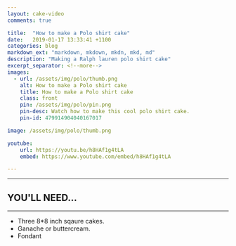 ```yaml
---
layout: cake-video
comments: true

title:  "How to make a Polo shirt cake"
date:   2019-01-17 13:33:41 +1100
categories: blog
markdown_ext: "markdown, mkdown, mkdn, mkd, md"
description: "Making a Ralph lauren polo shirt cake"
excerpt_separator: <!--more-->
images: 
  - url: /assets/img/polo/thumb.png
    alt: How to make a Polo shirt cake
    title: How to make a Polo shirt cake
    class: front
    pin: /assets/img/polo/pin.png
    pin-desc: Watch how to make this cool polo shirt cake.
    pin-id: 479914904040167017

image: /assets/img/polo/thumb.png

youtube:
    url: https://youtu.be/h8HAf1g4tLA
    embed: https://www.youtube.com/embed/h8HAf1g4tLA

---
```



---

## YOU'LL NEED...

---

- Three 8\*8 inch sqaure cakes.
- Ganache or buttercream.
- Fondant







